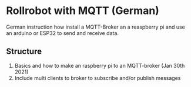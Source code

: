 # Rollrobot with MQTT (German)
German instruction how install a MQTT-Broker an a reaspberry pi and use 
an arduino or ESP32 to send and receive data.

## Structure
1. Basics and how to make an raspberry pi to an MQTT-broker (Jan 30th 2021)
2. Include multi clients to broker to subscribe and/or publish messages
